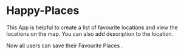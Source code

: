 # Happy-Places
This App is helpful to create a list of favourite locations and view the locations on the map.
You can also add description to the location.

Now all users can save their Favourite Places .
